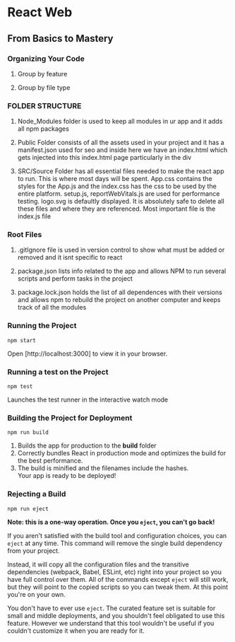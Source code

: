 # React Web
## From Basics to Mastery

### Organizing Your Code

1. Group by feature 

2. Group by file type

### FOLDER STRUCTURE

1. Node_Modules folder is used to keep all modules in ur app and it adds all npm packages

2. Public Folder consists of all the assets used in your project and it has a manifest.json used for seo and inside here we have an index.html which gets injected into this index.html page particularly in the div

3. SRC/Source Folder has all essential files needed to make the react app to run. This is where most days will be spent. App.css contains the styles for the App.js and the index.css has the css to be used by the entire platform. setup.js, reportWebVitals.js are used for performance testing. logo.svg is defaultly displayed. It is absolutely safe to delete all these files and where they are referenced. Most important file is the index.js file

### Root Files
1. .gitIgnore file is used in version control to show what must be added or removed and it isnt specific to react

2. package.json lists info related to the app and allows NPM to run several scripts and perform tasks in the project

3. package.lock.json holds the list of all dependences with their versions and allows npm to rebuild the project on another computer and keeps track of all the modules

### Running the Project

```shell
npm start
```
Open [http://localhost:3000] to view it in your browser.


### Running a test on the Project

```shell
npm test
```
Launches the test runner in the interactive watch mode

### Building the Project for Deployment

```shell
npm run build
```

1. Builds the app for production to the **build** folder
2. Correctly bundles React in production mode and optimizes the build for the best performance.
3. The build is minified and the filenames include the hashes.\
Your app is ready to be deployed!

### Rejecting a Build 

```shell
npm run eject
```

**Note: this is a one-way operation. Once you `eject`, you can't go back!**

If you aren't satisfied with the build tool and configuration choices, you can `eject` at any time. This command will remove the single build dependency from your project.

Instead, it will copy all the configuration files and the transitive dependencies (webpack, Babel, ESLint, etc) right into your project so you have full control over them. All of the commands except `eject` will still work, but they will point to the copied scripts so you can tweak them. At this point you're on your own.

You don't have to ever use `eject`. The curated feature set is suitable for small and middle deployments, and you shouldn't feel obligated to use this feature. However we understand that this tool wouldn't be useful if you couldn't customize it when you are ready for it.
